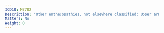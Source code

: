 ```yaml
---
ICD10: M7782
Description: "Other enthesopathies, not elsewhere classified: Upper arm"
Matters: No
Weight: 0
---
```


